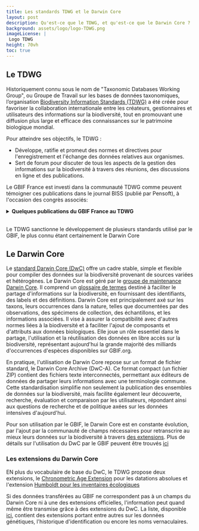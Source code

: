 ```yaml
---
title: Les standards TDWG et le Darwin Core
layout: post
description: Qu'est-ce que le TDWG, et qu'est-ce que le Darwin Core ?
background: assets/logo/logo-TDWG.png
imageLicense: |
 Logo TDWG 
height: 70vh
toc: true
---
```

<style> .feature-img img {background-color: white; object-fit: contain }> </style>
## Le TDWG

Historiquement connu sous le nom de "Taxonomic Databases Working Group", ou Groupe de Travail sur les bases de données taxonomiques, l’organisation [Biodiversity Information Standards (TDWG)](https://www.tdwg.org/) a été créée pour favoriser la collaboration internationale entre les créateurs, gestionnaires et utilisateurs des informations sur la biodiversité, tout en promouvant une diffusion plus large et efficace des connaissances sur le patrimoine biologique mondial.

Pour atteindre ses objectifs, le TDWG :

  - Développe, ratifie et promeut des normes et directives pour l'enregistrement et l'échange des données relatives aux organismes.
  - Sert de forum pour discuter de tous les aspects de la gestion des informations sur la biodiversité à travers des réunions, des discussions en ligne et des publications.

Le GBIF France est investi dans la communauté TDWG comme peuvent témoigner ces publications dans le journal BISS (publié par Pensoft), à l'occasion des congrès associés:

<details>
  <summary><b>Quelques publications du GBIF France au TDWG</b></summary>
<ul>

<li>Ainsa, A., Pamerlon, S., Archambeau, A., Beauvieux, R., Radji, R., & Chevillotte, H. (2023). Regional Data Platform of West and Central African Herbaria. <i> Biodiversity Information Science and Standards, 7,</i> Art. e112180. <a href="https://doi.org/10.3897/biss.7.112180" target="_blank">https://doi.org/10.3897/biss.7.112180</a></li>

<li>Lacoeuilhe, A., Pamerlon, S., Archambeau, A., Denys, G., Bras, Y. L., & Norvez, O. (2023). An Overview of the French eDNA Data Landscape: Focus on a national technical repository of reference genetic sequences. <i> Biodiversity Information Science and Standards, 7,</i> Art. e110103. <a href="https://doi.org/10.3897/biss.7.110103" target="_blank">https://doi.org/10.3897/biss.7.110103</a></li>

<li>Pamerlon, S., Archambeau, A., De La Hoz, F. P., Olivier, G., Michel, F., Tercerie, S., Rodinson, E., Maurel, N., Martínez-Sagarra, G., Kerner, A., Lebbe, R. V., Schatz, B., & Dupont, P. (2023). Knowledge Base on Species Life Traits: A Spanish/French Plinian Core implementation use case. <i> Biodiversity Information Science and Standards, 7,</i> Art. e111784.<a href="https://doi.org/10.3897/biss.7.111784" target="_blank"> https://doi.org/10.3897/biss.7.111784</a></li>

<li>Laroszynska, F., Body, G., Pamerlon, S., & Archambeau, A. (2022). Implementing Nestedness in Darwin Core: An epidemiology case study. <i> Biodiversity Information Science and Standards, 6,</i> Art. e94355. <a href="https://doi.org/10.3897/biss.6.94355" target="_blank">https://doi.org/10.3897/biss.6.94355</a></li>

<li>Russell, L. A., Raymond, M., Laursen, M. B., Grant, S., Pamerlon, S., & Bloom, D. (2022). Facilitating the Mobilization and Sharing of Biodiversity Data using a Standard, Open, and Replicable Course Curriculum. <i> Biodiversity Information Science and Standards, 6,</i> Art. e93809. <a href="https://doi.org/10.3897/biss.6.93809" target="_blank">https://doi.org/10.3897/biss.6.93809</a></li>

<li>Morin, S., Ainsa, A., Radji, R., Archambeau, A., Chevillotte, H., Chenin, E., & Pamerlon, S. (2021). Connecting West and Central African Herbaria Data: A new Living Atlases regional data platform. <i> Biodiversity Information Science and Standards, 5,</i> Art. e74362.<a href="https://doi.org/10.3897/biss.5.74362" target="_blank">  https://doi.org/10.3897/biss.5.74362</a></li>

<li>Lecoq, M., Archambeau, A., Figueira, R., Martin, D., Pamerlon, S., Robertson, T., Lebbe, R. V., & Villaverde, C. (2019). The Living Atlases Community of practice. <i> Biodiversity Information Science and Standards, 3,</i> Art. e35779.<a href="https://doi.org/10.3897/biss.3.35779" target="_blank"> https://doi.org/10.3897/biss.3.35779</a></li>

<li>Pamerlon, S., Archambeau, A., Cavière, F., Robert, S., & Vest, F. (2019). INPN - GBIF Exchanges: Biodiversity data flows at national and international levels.  <i> Biodiversity Information Science and Standards, 3,</i> Art. e35779.<a href="https://doi.org/10.3897/biss.3.38114" target="_blank"> https://doi.org/10.3897/biss.3.38114</a></li>

<li>Archambeau, A., Cavière, F., Koura, K., Lecoq, M., Pamerlon, S., & Ganglo, J. (2018). The Living Atlases community in action: the GBIF Benin data portal.<i> Biodiversity Information Science and Standards, 2,</i> Art. e25488.<a href="https://doi.org/10.3897/biss.2.25488" target="_blank"> https://doi.org/10.3897/biss.2.25488</a></li>

<li>Lecoq, M., Archambeau, A., Cavière, F., Koura, K., Pamerlon, S., & Ganglo, J. (2018). GBIF Benin’s data portal.<i> Biodiversity Information Science and Standards, 2,</i> Art. e25890.<a href=" https://doi.org/10.3897/biss.2.25890" target="_blank"> https://doi.org/10.3897/biss.2.25890</a></li>

<li>Lebas, N., Akbaraly, M., Archambeau, A.-S., Chenin, É., Gasc, D., Roca Ristol, P., & Vignes-Lebbe, R. (Eds.). (2011). GBIF France links with national programs : Architecture and Roadmap. <i>TDWG 2011 Annual Conference</i>. <a href="https://mbgocs.mobot.org/index.php/tdwg/2011/paper/view/158" target="_blank"> https://mbgocs.mobot.org/index.php/tdwg/2011/paper/view/158</a></li>

</ul>

</details>

<br>

Le TDWG sanctionne le développement de plusieurs standards utilisé par le GBIF, le plus connu étant certainement le Darwin Core 

## Le Darwin Core 

Le [standard Darwin Core (DwC)](https://dwc.tdwg.org/) offre un cadre stable, simple et flexible pour compiler des données sur la biodiversité provenant de sources variées et hétérogènes. Le Darwin Core est géré par le [groupe de maintenance Darwin Core](https://www.tdwg.org/community/dwc/). Il comprend un [glossaire de termes](https://dwc.tdwg.org/list/) destiné à faciliter le partage d'informations sur la biodiversité, en fournissant des identifiants, des labels et des définitions. Darwin Core est principalement axé sur les taxons, leurs occurrences dans la nature, telles que documentées par des observations, des spécimens de collection, des échantillons, et les informations associées. Il vise à assurer la compatibilité avec d'autres normes liées à la biodiversité et à faciliter l'ajout de composants et d'attributs aux données biologiques. 
Elle joue un rôle essentiel dans le partage, l'utilisation et la réutilisation des données en libre accès sur la biodiversité, représentant aujourd'hui la grande majorité des milliards d'occurrences d'espèces disponibles sur GBIF.org.

En pratique, l'utilisation de Darwin Core repose sur un format de fichier standard, le Darwin Core Archive (DwC-A). Ce format compact (un fichier ZIP) contient des fichiers texte interconnectés, permettant aux éditeurs de données de partager leurs informations avec une terminologie commune. Cette standardisation simplifie non seulement la publication des ensembles de données sur la biodiversité, mais facilite également leur découverte, recherche, évaluation et comparaison par les utilisateurs, répondant ainsi aux questions de recherche et de politique axées sur les données intensives d'aujourd'hui. 

Pour son utilisation par le GBIF, le Darwin Core est en constante évolution, par l'ajout par la communauté de champs nécessaires pour retranscrire au mieux leurs données sur la biodiversité à travers [des extensions](https://rs.gbif.org/extensions.html). Plus de détails sur l'utilisation du DwC par le GBIF peuvent être trouvés [ici](https://www.gbif.org/fr/darwin-core)


### Les extensions du Darwin Core


EN plus du vocabulaire de base du DwC, le TDWG propose deux extensions, le [Chronometric Age Extension](https://chrono.tdwg.org/terms/) pour les datations absolues et l'extension [Humboldt pour les inventaires écologiques](https://eco.tdwg.org/list/#4-vocabulary) 


Si des données transférées au GBIF ne correspondent pas à un champs du Darwin Core ni à une des extensions officielles, l'information peut quand même être transmise grâce à des extensions du DwC. La liste, disponible [ici](https://rs.gbif.org/extensions.html), contient des extensions portant entre autres sur les données génétiques, l'historique d'identification ou encore les noms vernaculaires. 

